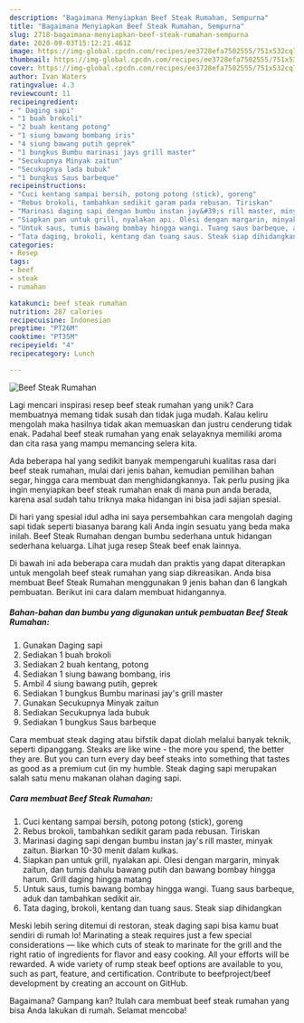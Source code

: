 ```yaml
---
description: "Bagaimana Menyiapkan Beef Steak Rumahan, Sempurna"
title: "Bagaimana Menyiapkan Beef Steak Rumahan, Sempurna"
slug: 2718-bagaimana-menyiapkan-beef-steak-rumahan-sempurna
date: 2020-09-03T15:12:21.461Z
image: https://img-global.cpcdn.com/recipes/ee3728efa7502555/751x532cq70/beef-steak-rumahan-foto-resep-utama.jpg
thumbnail: https://img-global.cpcdn.com/recipes/ee3728efa7502555/751x532cq70/beef-steak-rumahan-foto-resep-utama.jpg
cover: https://img-global.cpcdn.com/recipes/ee3728efa7502555/751x532cq70/beef-steak-rumahan-foto-resep-utama.jpg
author: Ivan Waters
ratingvalue: 4.3
reviewcount: 11
recipeingredient:
- " Daging sapi"
- "1 buah brokoli"
- "2 buah kentang potong"
- "1 siung bawang bombang iris"
- "4 siung bawang putih geprek"
- "1 bungkus Bumbu marinasi jays grill master"
- "Secukupnya Minyak zaitun"
- "Secukupnya lada bubuk"
- "1 bungkus Saus barbeque"
recipeinstructions:
- "Cuci kentang sampai bersih, potong potong (stick), goreng"
- "Rebus brokoli, tambahkan sedikit garam pada rebusan. Tiriskan"
- "Marinasi daging sapi dengan bumbu instan jay&#39;s rill master, minyak zaitun. Biarkan 10-30 menit dalam kulkas."
- "Siapkan pan untuk grill, nyalakan api. Olesi dengan margarin, minyak zaitun, dan tumis dahulu bawang putih dan bawang bombay hingga harum. Grill daging hingga matang"
- "Untuk saus, tumis bawang bombay hingga wangi. Tuang saus barbeque, aduk dan tambahkan sedikit air."
- "Tata daging, brokoli, kentang dan tuang saus. Steak siap dihidangkan"
categories:
- Resep
tags:
- beef
- steak
- rumahan

katakunci: beef steak rumahan 
nutrition: 287 calories
recipecuisine: Indonesian
preptime: "PT26M"
cooktime: "PT35M"
recipeyield: "4"
recipecategory: Lunch

---
```



![Beef Steak Rumahan](https://img-global.cpcdn.com/recipes/ee3728efa7502555/751x532cq70/beef-steak-rumahan-foto-resep-utama.jpg)

Lagi mencari inspirasi resep beef steak rumahan yang unik? Cara membuatnya memang tidak susah dan tidak juga mudah. Kalau keliru mengolah maka hasilnya tidak akan memuaskan dan justru cenderung tidak enak. Padahal beef steak rumahan yang enak selayaknya memiliki aroma dan cita rasa yang mampu memancing selera kita.

Ada beberapa hal yang sedikit banyak mempengaruhi kualitas rasa dari beef steak rumahan, mulai dari jenis bahan, kemudian pemilihan bahan segar, hingga cara membuat dan menghidangkannya. Tak perlu pusing jika ingin menyiapkan beef steak rumahan enak di mana pun anda berada, karena asal sudah tahu triknya maka hidangan ini bisa jadi sajian spesial.

Di hari yang spesial idul adha ini saya persembahkan cara mengolah daging sapi tidak seperti biasanya barang kali Anda ingin sesuatu yang beda maka inilah. Beef Steak Rumahan dengan bumbu sederhana untuk hidangan sederhana keluarga. Lihat juga resep Steak beef enak lainnya.


Di bawah ini ada beberapa cara mudah dan praktis yang dapat diterapkan untuk mengolah beef steak rumahan yang siap dikreasikan. Anda bisa membuat Beef Steak Rumahan menggunakan 9 jenis bahan dan 6 langkah pembuatan. Berikut ini cara dalam membuat hidangannya.

<!--inarticleads1-->

##### Bahan-bahan dan bumbu yang digunakan untuk pembuatan Beef Steak Rumahan:

1. Gunakan  Daging sapi
1. Sediakan 1 buah brokoli
1. Sediakan 2 buah kentang, potong
1. Sediakan 1 siung bawang bombang, iris
1. Ambil 4 siung bawang putih, geprek
1. Sediakan 1 bungkus Bumbu marinasi jay&#39;s grill master
1. Gunakan Secukupnya Minyak zaitun
1. Sediakan Secukupnya lada bubuk
1. Sediakan 1 bungkus Saus barbeque


Cara membuat steak daging atau bifstik dapat diolah melalui banyak teknik, seperti dipanggang. Steaks are like wine - the more you spend, the better they are. But you can turn every day beef steaks into something that tastes as good as a premium cut (in my humble. Steak daging sapi merupakan salah satu menu makanan olahan daging sapi. 

<!--inarticleads2-->

##### Cara membuat Beef Steak Rumahan:

1. Cuci kentang sampai bersih, potong potong (stick), goreng
1. Rebus brokoli, tambahkan sedikit garam pada rebusan. Tiriskan
1. Marinasi daging sapi dengan bumbu instan jay&#39;s rill master, minyak zaitun. Biarkan 10-30 menit dalam kulkas.
1. Siapkan pan untuk grill, nyalakan api. Olesi dengan margarin, minyak zaitun, dan tumis dahulu bawang putih dan bawang bombay hingga harum. Grill daging hingga matang
1. Untuk saus, tumis bawang bombay hingga wangi. Tuang saus barbeque, aduk dan tambahkan sedikit air.
1. Tata daging, brokoli, kentang dan tuang saus. Steak siap dihidangkan


Meski lebih sering ditemui di restoran, steak daging sapi bisa kamu buat sendiri di rumah lo! Marinating a steak requires just a few special considerations — like which cuts of steak to marinate for the grill and the right ratio of ingredients for flavor and easy cooking. All your efforts will be rewarded. A wide variety of rump steak beef options are available to you, such as part, feature, and certification. Contribute to beefproject/beef development by creating an account on GitHub. 

Bagaimana? Gampang kan? Itulah cara membuat beef steak rumahan yang bisa Anda lakukan di rumah. Selamat mencoba!
